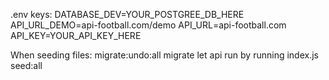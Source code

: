 .env keys:
DATABASE_DEV=YOUR_POSTGREE_DB_HERE
API_URL_DEMO=api-football.com/demo
API_URL=api-football.com
API_KEY=YOUR_API_KEY_HERE

When seeding files:
migrate:undo:all
migrate
let api run by running index.js
seed:all
